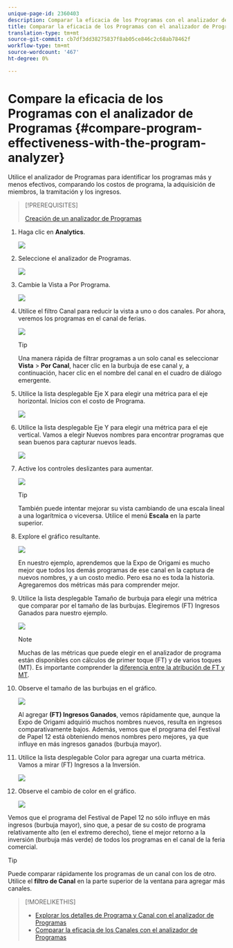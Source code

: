 ```yaml
---
unique-page-id: 2360403
description: Comparar la eficacia de los Programas con el analizador de Programas - Documentos de marketing - Documentación del producto
title: Comparar la eficacia de los Programas con el analizador de Programas
translation-type: tm+mt
source-git-commit: cb7df3dd38275837f8ab05ce846c2c68ab78462f
workflow-type: tm+mt
source-wordcount: '467'
ht-degree: 0%

---
```



# Compare la eficacia de los Programas con el analizador de Programas {#compare-program-effectiveness-with-the-program-analyzer}

Utilice el analizador de Programas para identificar los programas más y menos efectivos, comparando los costos de programa, la adquisición de miembros, la tramitación y los ingresos.

>[!PREREQUISITES]
>
>[Creación de un analizador de Programas](/help/marketo/product-docs/reporting/revenue-cycle-analytics/program-analytics/create-a-program-analyzer.md)

1. Haga clic en **Analytics**.

   ![](assets/image2014-9-17-18-3a50-3a30.png)

1. Seleccione el analizador de Programas.

   ![](assets/image2014-9-17-18-3a50-3a37.png)

1. Cambie la Vista a Por Programa.

   ![](assets/image2014-9-17-18-3a50-3a44.png)

1. Utilice el filtro Canal para reducir la vista a uno o dos canales. Por ahora, veremos los programas en el canal de ferias.

   ![](assets/image2014-9-17-18-3a51-3a2.png)

   >[!TIP]
   >
   >Una manera rápida de filtrar programas a un solo canal es seleccionar **Vista** > **Por Canal**, hacer clic en la burbuja de ese canal y, a continuación, hacer clic en el nombre del canal en el cuadro de diálogo emergente.

1. Utilice la lista desplegable Eje X para elegir una métrica para el eje horizontal. Inicios con el costo de Programa.

   ![](assets/image2014-9-17-18-3a52-3a16.png)

1. Utilice la lista desplegable Eje Y para elegir una métrica para el eje vertical. Vamos a elegir Nuevos nombres para encontrar programas que sean buenos para capturar nuevos leads.

   ![](assets/image2014-9-17-18-3a52-3a26.png)

1. Active los controles deslizantes para aumentar.

   ![](assets/image2014-9-17-18-3a53-3a9.png)

   >[!TIP]
   >
   >También puede intentar mejorar su vista cambiando de una escala lineal a una logarítmica o viceversa. Utilice el menú **Escala** en la parte superior.

1. Explore el gráfico resultante.

   ![](assets/image2014-9-17-18-3a53-3a49.png)

   En nuestro ejemplo, aprendemos que la Expo de Origami es mucho mejor que todos los demás programas de ese canal en la captura de nuevos nombres, y a un costo medio. Pero esa no es toda la historia. Agregaremos dos métricas más para comprender mejor.

1. Utilice la lista desplegable Tamaño de burbuja para elegir una métrica que comparar por el tamaño de las burbujas. Elegiremos (FT) Ingresos Ganados para nuestro ejemplo.

   ![](assets/image2014-9-17-18-3a54-3a25.png)

   >[!NOTE]
   >
   >Muchas de las métricas que puede elegir en el analizador de programa están disponibles con cálculos de primer toque (FT) y de varios toques (MT). Es importante comprender la [diferencia entre la atribución de FT y MT](/help/marketo/product-docs/reporting/revenue-cycle-analytics/revenue-tools/attribution/understanding-attribution.md).

1. Observe el tamaño de las burbujas en el gráfico.

   ![](assets/image2014-9-17-18-3a54-3a57.png)

   Al agregar **(FT) Ingresos Ganados**, vemos rápidamente que, aunque la Expo de Origami adquirió muchos nombres nuevos, resulta en ingresos comparativamente bajos. Además, vemos que el programa del Festival de Papel 12 está obteniendo menos nombres pero mejores, ya que influye en más ingresos ganados (burbuja mayor).

1. Utilice la lista desplegable Color para agregar una cuarta métrica. Vamos a mirar (FT) Ingresos a la Inversión.

   ![](assets/image2014-9-17-18-3a55-3a33.png)

1. Observe el cambio de color en el gráfico.

   ![](assets/image2014-9-17-18-3a55-3a47.png)

Vemos que el programa del Festival de Papel 12 no sólo influye en más ingresos (burbuja mayor), sino que, a pesar de su costo de programa relativamente alto (en el extremo derecho), tiene el mejor retorno a la inversión (burbuja más verde) de todos los programas en el canal de la feria comercial.

>[!TIP]
>
>Puede comparar rápidamente los programas de un canal con los de otro. Utilice el **filtro de Canal** en la parte superior de la ventana para agregar más canales.

>[!MORELIKETHIS]
>
>* [Explorar los detalles de Programa y Canal con el analizador de Programas](/help/marketo/product-docs/reporting/revenue-cycle-analytics/program-analytics/explore-program-and-channel-details-with-the-program-analyzer.md)
>* [Comparar la eficacia de los Canales con el analizador de Programas](/help/marketo/product-docs/reporting/revenue-cycle-analytics/program-analytics/compare-channel-effectiveness-with-the-program-analyzer.md)

